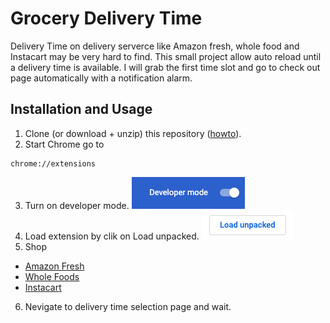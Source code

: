# Grocery Delivery Time
Delivery Time on delivery serverce like Amazon fresh, whole food and Instacart may be very hard to find. This small project allow auto reload until a delivery time is available. I will grab the first time slot and go to check out page automatically with a notification alarm.

## Installation and Usage
1. Clone (or download + unzip) this repository ([howto](https://help.github.com/en/github/creating-cloning-and-archiving-repositories/cloning-a-repository)).
2. Start Chrome go to 

```
chrome://extensions
```
3. Turn on developer mode.
![developer mode](PNGs/dmode.png)
4. Load extension by clik on Load unpacked.
![Load unpacked](PNGs/load.png)
5. Shop 
- [Amazon Fresh](https://www.amazon.com/alm/storefront?almBrandId=QW1hem9uIEZyZXNo)
- [Whole Foods](https://www.amazon.com/alm/storefront/?almBrandId=VUZHIFdob2xlIEZvb2Rz)
- [Instacart](https://www.instacart.com)

6. Nevigate to delivery time selection page and wait.
